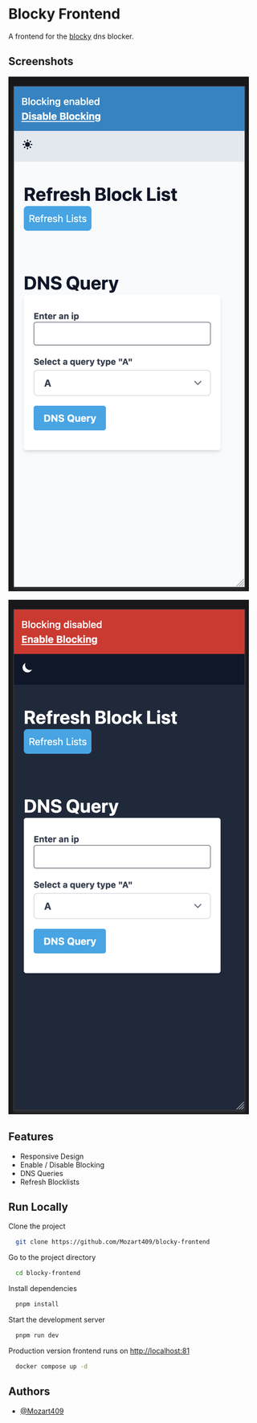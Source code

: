 # Blocky Frontend

A frontend for the [blocky](https://github.com/0xERR0R/blocky) dns blocker.

## Screenshots

![Lightmode](./docs/lightmode.png)

![Darkmode](./docs/darkmode.png)

## Features

- Responsive Design
- Enable / Disable Blocking
- DNS Queries
- Refresh Blocklists

## Run Locally

Clone the project

```bash
  git clone https://github.com/Mozart409/blocky-frontend
```

Go to the project directory

```bash
  cd blocky-frontend
```

Install dependencies

```bash
  pnpm install
```

Start the development server

```bash
  pnpm run dev
```

Production version frontend runs on [http://localhost:81](http://localhost:81)

```bash
  docker compose up -d
```

## Authors

- [@Mozart409](https://www.github.com/mozart409)
